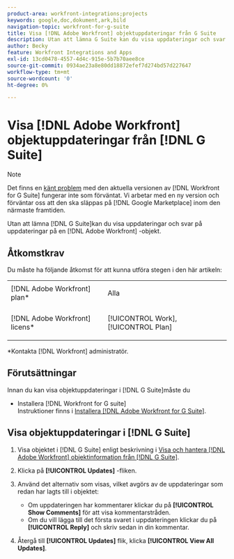 ```yaml
---
product-area: workfront-integrations;projects
keywords: google,doc,dokument,ark,bild
navigation-topic: workfront-for-g-suite
title: Visa [!DNL Adobe Workfront] objektuppdateringar från G Suite
description: Utan att lämna G Suite kan du visa uppdateringar och svar på uppdateringar på en [!DNL Adobe Workfront] -objekt.
author: Becky
feature: Workfront Integrations and Apps
exl-id: 13cd0478-4557-4d4c-915e-5b7b70aee8ce
source-git-commit: 0934ae23a8e80dd18872efef7d274bd57d227647
workflow-type: tm+mt
source-wordcount: '0'
ht-degree: 0%

---
```


# Visa [!DNL Adobe Workfront] objektuppdateringar från [!DNL G Suite]

>[!NOTE]
>
>Det finns en [känt problem](https://experienceleague.adobe.com/docs/workfront-known-issues/issues/new-workfront-experience/wf-current/wf-integrations-error-when-opening-wf-for-gsuite.html?lang=en) med den aktuella versionen av [!DNL Workfront for G Suite] fungerar inte som förväntat. Vi arbetar med en ny version och förväntar oss att den ska släppas på [!DNL Google Marketplace] inom den närmaste framtiden.

Utan att lämna [!DNL G Suite]kan du visa uppdateringar och svar på uppdateringar på en [!DNL Adobe Workfront] -objekt.

## Åtkomstkrav

Du måste ha följande åtkomst för att kunna utföra stegen i den här artikeln:

<table style="table-layout:auto"> 
 <col> 
 <col> 
 <tbody> 
  <tr> 
   <td role="rowheader">[!DNL Adobe Workfront] plan*</td> 
   <td> <p>Alla</p> </td> 
  </tr> 
  <tr> 
   <td role="rowheader">[!DNL Adobe Workfront] licens*</td> 
   <td> <p>[!UICONTROL Work], [!UICONTROL Plan]</p> </td> 
  </tr> 
   </tbody> 
</table>

&#42;Kontakta [!DNL Workfront] administratör.

## Förutsättningar

Innan du kan visa objektuppdateringar i [!DNL G Suite]måste du

* Installera [!DNL Workfront for G suite]\
   Instruktioner finns i [Installera [!DNL Adobe Workfront for G Suite]](../../workfront-integrations-and-apps/workfront-for-g-suite/install-workfront-for-gsuite.md).

## Visa objektuppdateringar i [!DNL G Suite]

1. Visa objektet i [!DNL G Suite] enligt beskrivning i [Visa och hantera [!DNL Adobe Workfront] objektinformation från [!DNL G Suite]](../../workfront-integrations-and-apps/workfront-for-g-suite/view-manage-work-item-details-in-gsuite.md).
1. Klicka på **[!UICONTROL Updates]** -fliken.
1. Använd det alternativ som visas, vilket avgörs av de uppdateringar som redan har lagts till i objektet:

   * Om uppdateringen har kommentarer klickar du på **[!UICONTROL Show Comments]** för att visa kommentarstråden.
   * Om du vill lägga till det första svaret i uppdateringen klickar du på **[!UICONTROL Reply]** och skriv sedan in din kommentar.

1. Återgå till **[!UICONTROL Updates]** flik, klicka **[!UICONTROL View All Updates]**.
